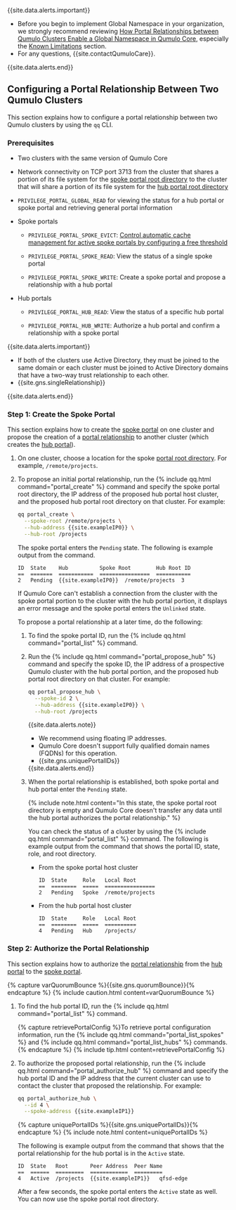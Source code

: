 {{site.data.alerts.important}}
<ul>
  <li>Before you begin to implement Global Namespace in your organization, we strongly recommend reviewing <a href="how-portal-creation-enables-global-namespace.html">How Portal Relationships between Qumulo Clusters Enable a Global Namespace in Qumulo Core</a>, especially the <a href="how-portal-creation-enables-global-namespace.html#known-limitations">Known Limitations</a> section.</li>
  <li>For any questions, {{site.contactQumuloCare}}.</li>
</ul>
{{site.data.alerts.end}}

## Configuring a Portal Relationship Between Two Qumulo Clusters
This section explains how to configure a portal relationship between two Qumulo clusters by using the `qq` CLI.

### Prerequisites
* Two clusters with the same version of Qumulo Core

* Network connectivity on TCP port 3713 from the cluster that shares a portion of its file system for the [spoke portal root directory](how-portal-creation-enables-global-namespace.html#portal-root-directory) to the cluster that will share a portion of its file system for the [hub portal root directory](how-portal-creation-enables-global-namespace.html#portal-root-directory)

* `PRIVILEGE_PORTAL_GLOBAL_READ` for viewing the status for a hub portal or spoke portal and retrieving general portal information

* Spoke portals

  * `PRIVILEGE_PORTAL_SPOKE_EVICT`: [Control automatic cache management for active spoke portals by configuring a free threshold](configuring-cache-management-for-spoke-portals.html#configuring-automated-removal-of-cached-data-from-spoke-portals)

  * `PRIVILEGE_PORTAL_SPOKE_READ`: View the status of a single spoke portal

  * `PRIVILEGE_PORTAL_SPOKE_WRITE`: Create a spoke portal and propose a relationship with a hub portal

* Hub portals

  * `PRIVILEGE_PORTAL_HUB_READ`: View the status of a specific hub portal

  * `PRIVILEGE_PORTAL_HUB_WRITE`: Authorize a hub portal and confirm a relationship with a spoke portal

{{site.data.alerts.important}}
<ul>
  <li>If both of the clusters use Active Directory, they must be joined to the same domain or each cluster must be joined to Active Directory domains that have a two-way trust relationship to each other.</li>
  <li>{{site.gns.singleRelationship}}</li>
</ul>
{{site.data.alerts.end}}


### Step 1: Create the Spoke Portal
This section explains how to create the [spoke portal](how-portal-creation-enables-global-namespace.html#spoke-portal) on one cluster and propose the creation of a [portal relationship](how-portal-creation-enables-global-namespace.html#portal-relationship) to another cluster (which creates the [hub portal](how-portal-creation-enables-global-namespace.html#hub-portal)).

1. On one cluster, choose a location for the spoke [portal root directory](how-portal-creation-enables-global-namespace.html#portal-root-directory). For example, `/remote/projects`.

1. To propose an initial portal relationship, run the {% include qq.html command="portal_create" %} command and specify the spoke portal root directory, the IP address of the proposed hub portal host cluster, and the proposed hub portal root directory on that cluster. For example:

   ```bash
   qq portal_create \
     --spoke-root /remote/projects \
     --hub-address {{site.exampleIP0}} \
     --hub-root /projects
   ```

   The spoke portal enters the `Pending` state. The following is example output from the command.

   ```
   ID  State    Hub          Spoke Root        Hub Root ID
   ==  =======  ===========  ================  ===========
   2   Pending  {{site.exampleIP0}}  /remote/projects  3
   ```

   If Qumulo Core can't establish a connection from the cluster with the spoke portal portion to the cluster with the hub portal portion, it displays an error message and the spoke portal enters the `Unlinked` state.

   To propose a portal relationship at a later time, do the following:

   1. To find the spoke portal ID, run the {% include qq.html command="portal_list" %} command.

   1. <a id="establish-portal-relationship-qq-cli"></a>Run the {% include qq.html command="portal_propose_hub" %} command and specify the spoke ID, the IP address of a prospective Qumulo cluster with the hub portal portion, and the proposed hub portal root directory on that cluster. For example:

      ```bash
      qq portal_propose_hub \
        --spoke-id 2 \
        --hub-address {{site.exampleIP0}} \
        --hub-root /projects
      ```

      {{site.data.alerts.note}}
      <ul>
         <li>We recommend using floating IP addresses.</li>
         <li>Qumulo Core doesn't support fully qualified domain names (FQDNs) for this operation.</li>
         <li>{{site.gns.uniquePortalIDs}}</li>
      </ul>
      {{site.data.alerts.end}}

   1. When the portal relationship is established, both spoke portal and hub portal enter the `Pending` state.

      {% include note.html content="In this state, the spoke portal root directory is empty and Qumulo Core doesn't transfer any data until the hub portal authorizes the portal relationship." %}

      You can check the status of a cluster by using the {% include qq.html command="portal_list" %} command. The following is example output from the command that shows the portal ID, state, role, and root directory.

      * From the spoke portal host cluster

        ```
        ID  State     Role   Local Root
        ==  ========  =====  ================
        2   Pending   Spoke  /remote/projects
        ```

      * From the hub portal host cluster

        ```
        ID  State     Role   Local Root
        ==  ========  =====  ==========
        4   Pending   Hub    /projects/
        ```

### Step 2: Authorize the Portal Relationship
This section explains how to authorize the [portal relationship](how-portal-creation-enables-global-namespace.html#portal-relationship) from the [hub portal](how-portal-creation-enables-global-namespace.html#hub-portal) to the [spoke portal](how-portal-creation-enables-global-namespace.html#spoke-portal).

{% capture varQuorumBounce %}{{site.gns.quorumBounce}}{% endcapture %}
{% include caution.html content=varQuorumBounce %}

1. To find the hub portal ID, run the {% include qq.html command="portal_list" %} command.

   {% capture retrievePortalConfig %}To retrieve portal configuration information, run the {% include qq.html command="portal_list_spokes" %} and {% include qq.html command="portal_list_hubs" %} commands.{% endcapture %}
   {% include tip.html content=retrievePortalConfig %}

1. <a id="authorize-proposed-relationship-qq-cli"></a> To authorize the proposed portal relationship, run the {% include qq.html command="portal_authorize_hub" %} command and specify the hub portal ID and the IP address that the current cluster can use to contact the cluster that proposed the relationship. For example:

   ```bash
   qq portal_authorize_hub \
     --id 4 \
     --spoke-address {{site.exampleIP1}}
   ```

   {% capture uniquePortalIDs %}{{site.gns.uniquePortalIDs}}{% endcapture %}
   {% include note.html content=uniquePortalIDs %}

   The following is example output from the command that shows that the portal relationship for the hub portal is in the `Active` state.

   ```
   ID  State   Root       Peer Address  Peer Name
   ==  ======  =========  ============  =========
   4   Active  /projects  {{site.exampleIP1}}   qfsd-edge
   ```

   After a few seconds, the spoke portal enters the `Active` state as well. You can now use the spoke portal root directory.
